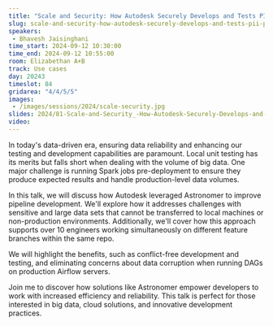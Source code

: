 ```yaml
---
title: "Scale and Security: How Autodesk Securely Develops and Tests PII Pipelines with Airflow"
slug: scale-and-security-how-autodesk-securely-develops-and-tests-pii-pipelines-with-airflow
speakers:
 - Bhavesh Jaisinghani
time_start: 2024-09-12 10:30:00
time_end: 2024-09-12 10:55:00
room: Elizabethan A+B
track: Use cases
day: 20243
timeslot: 84
gridarea: "4/4/5/5"
images: 
 - /images/sessions/2024/scale-security.jpg
slides: 2024/81-Scale-and-Security_-How-Autodesk-Securely-Develops-and-Tests-PII-Pipelines-with-Airflow.pdf
video: 
---
```


In today's data-driven era, ensuring data reliability and enhancing our testing and development capabilities are paramount. Local unit testing has its merits but falls short when dealing with the volume of big data. One major challenge is running Spark jobs pre-deployment to ensure they produce expected results and handle production-level data volumes.

In this talk, we will discuss how Autodesk leveraged Astronomer to improve pipeline development. We'll explore how it addresses challenges with sensitive and large data sets that cannot be transferred to local machines or non-production environments. Additionally, we'll cover how this approach supports over 10 engineers working simultaneously on different feature branches within the same repo.

We will highlight the benefits, such as conflict-free development and testing, and eliminating concerns about data corruption when running DAGs on production Airflow servers.

Join me to discover how solutions like Astronomer empower developers to work with increased efficiency and reliability. This talk is perfect for those interested in big data, cloud solutions, and innovative development practices.